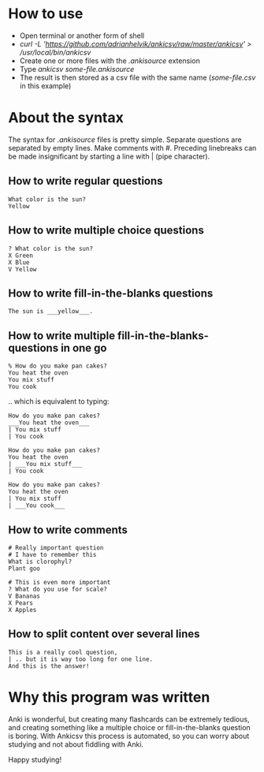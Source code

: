 How to use
==========

- Open terminal or another form of shell
- *curl -L 'https://github.com/adrianhelvik/ankicsv/raw/master/ankicsv' > /usr/local/bin/ankicsv*
- Create one or more files with the *.ankisource* extension
- Type *ankicsv some-file.ankisource*
- The result is then stored as a csv file with the same name (*some-file.csv* in this example)

About the syntax
================
The syntax for *.ankisource* files is pretty simple.
Separate questions are separated by empty lines.
Make comments with #. Preceding linebreaks can be made
insignificant by starting a line with | (pipe character).

How to write regular questions
------------------------------

    What color is the sun?
    Yellow


How to write multiple choice questions
--------------------------------------

    ? What color is the sun?
    X Green
    X Blue
    V Yellow

How to write fill-in-the-blanks questions
-----------------------------------------

    The sun is ___yellow___.

How to write multiple fill-in-the-blanks-questions in one go
------------------------------------------------------------

    % How do you make pan cakes?
    You heat the oven
    You mix stuff
    You cook

.. which is equivalent to typing:

    How do you make pan cakes?
    ___You heat the oven___
    | You mix stuff
    | You cook

    How do you make pan cakes?
    You heat the oven
    | ___You mix stuff___
    | You cook

    How do you make pan cakes?
    You heat the oven
    | You mix stuff
    | ___You cook___

How to write comments
---------------------

    # Really important question
    # I have to remember this
    What is clorophyl?
    Plant goo

    # This is even more important
    ? What do you use for scale?
    V Bananas
    X Pears
    X Apples

How to split content over several lines
---------------------------------------

    This is a really cool question,
    | .. but it is way too long for one line.
    And this is the answer!

Why this program was written
============================

Anki is wonderful, but creating many flashcards can be extremely tedious, and creating something like a multiple choice or fill-in-the-blanks question is boring.
With Ankicsv this process is automated, so you can worry about studying and not about fiddling with Anki.

Happy studying!
